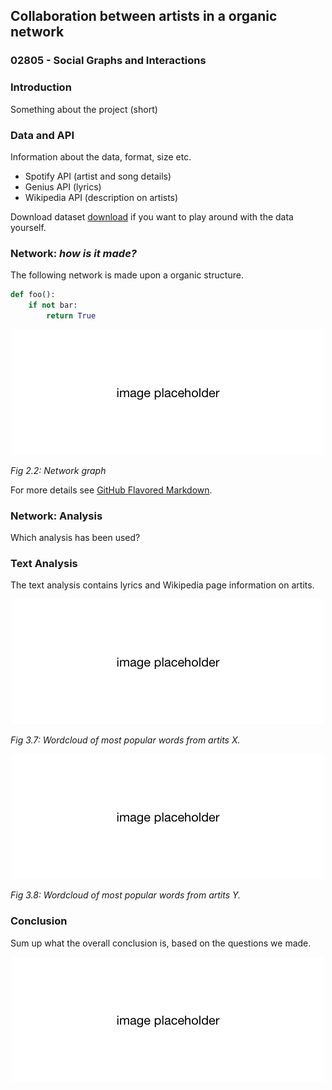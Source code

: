 ## Collaboration between artists in a organic network
### 02805 - Social Graphs and Interactions

### Introduction
Something about the project (short) 

### Data and API
Information about the data, format, size etc.

- Spotify API (artist and song details)
- Genius API (lyrics)
- Wikipedia API (description on artists)

Download dataset [download](https://github.com/marialyck/SocialGraphs/edit/master/index.md) if you want to play around with the data yourself.

### Network: _how is it made?_

The following network is made upon a organic structure.


```python
def foo():
    if not bar:
        return True

```

<p align="center">
  <img src="https://github.com/marialyck/SocialGraphs/blob/master/placeholder.png">
</p>

_Fig 2.2: Network graph_

For more details see [GitHub Flavored Markdown](https://guides.github.com/features/mastering-markdown/).

### Network: Analysis
Which analysis has been used?


### Text Analysis
The text analysis contains lyrics and Wikipedia page information on artits.

<p align="center">
  <img src="https://github.com/marialyck/SocialGraphs/blob/master/placeholder.png">
</p>

_Fig 3.7: Wordcloud of most popular words from artits X._

<p align="center">
  <img src="https://github.com/marialyck/SocialGraphs/blob/master/placeholder.png">
</p>

_Fig 3.8: Wordcloud of most popular words from artits Y._


### Conclusion
Sum up what the overall conclusion is, based on the questions we made.


<p align="center">
  <img src="https://github.com/marialyck/SocialGraphs/blob/master/placeholder.png">
</p>
